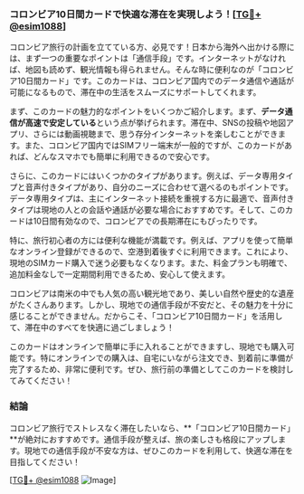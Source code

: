 ### コロンビア10日間カードで快適な滞在を実現しよう！[[TG💪+ @esim1088](https://t.me/s/esim1088)]

コロンビア旅行の計画を立てている方、必見です！日本から海外へ出かける際には、まず一つの重要なポイントは「通信手段」です。インターネットがなければ、地図も読めず、観光情報も得られません。そんな時に便利なのが「コロンビア10日間カード」です。このカードは、コロンビア国内でのデータ通信や通話が可能になるもので、滞在中の生活をスムーズにサポートしてくれます。

まず、このカードの魅力的なポイントをいくつかご紹介します。まず、**データ通信が高速で安定している**という点が挙げられます。滞在中、SNSの投稿や地図アプリ、さらには動画視聴まで、思う存分インターネットを楽しむことができます。また、コロンビア国内ではSIMフリー端末が一般的ですが、このカードがあれば、どんなスマホでも簡単に利用できるので安心です。

さらに、このカードにはいくつかのタイプがあります。例えば、データ専用タイプと音声付きタイプがあり、自分のニーズに合わせて選べるのもポイントです。データ専用タイプは、主にインターネット接続を重視する方に最適で、音声付きタイプは現地の人との会話や通話が必要な場合におすすめです。そして、このカードは10日間有効なので、コロンビアでの長期滞在にもぴったりです。

特に、旅行初心者の方には便利な機能が満載です。例えば、アプリを使って簡単なオンライン登録ができるので、空港到着後すぐに利用できます。これにより、現地のSIMカード購入で迷う必要もなくなります。また、料金プランも明確で、追加料金なしで一定期間利用できるため、安心して使えます。

コロンビアは南米の中でも人気の高い観光地であり、美しい自然や歴史的な遺産がたくさんあります。しかし、現地での通信手段が不安だと、その魅力を十分に感じることができません。だからこそ、「コロンビア10日間カード」を活用して、滞在中のすべてを快適に過ごしましょう！

このカードはオンラインで簡単に手に入れることができますし、現地でも購入可能です。特にオンラインでの購入は、自宅にいながら注文でき、到着前に準備が完了するため、非常に便利です。ぜひ、旅行前の準備としてこのカードを検討してみてください！

### 結論

コロンビア旅行でストレスなく滞在したいなら、**「コロンビア10日間カード」**が絶対におすすめです。通信手段が整えば、旅の楽しさも格段にアップします。現地での通信手段が不安な方は、ぜひこのカードを利用して、快適な滞在を目指してください！

[[TG💪+ @esim1088](https://t.me/s/esim1088) ![Image](https://i.postimg.cc/Y0z9fWf4/image.png)]